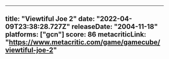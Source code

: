 
---
title: "Viewtiful Joe 2"
date: "2022-04-09T23:38:28.727Z"
releaseDate: "2004-11-18"
platforms: ["gcn"]
score: 86
metacriticLink: "https://www.metacritic.com/game/gamecube/viewtiful-joe-2"
---
